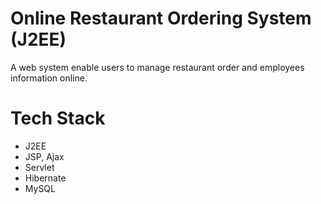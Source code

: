 # Online Restaurant Ordering System (J2EE)
A web system enable users to manage restaurant order and employees information online.

# Tech Stack
* J2EE
 * JSP, Ajax
 * Servlet
 * Hibernate
* MySQL

